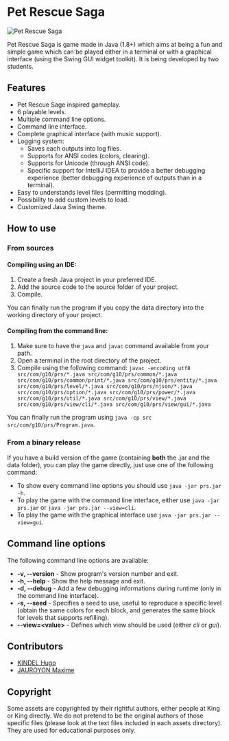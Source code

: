 # Pet Rescue Saga

![Pet Rescue Saga](https://hk-backup.s3.eu-west-3.amazonaws.com/images/logo.png)

Pet Rescue Saga is game made in Java (1.8+) which aims at being a fun and simple game which can be played either in a terminal or with a graphical interface (using the Swing GUI widget toolkit). It is being developed by two students.

## Features

- Pet Rescue Sage inspired gameplay.
- 6 playable levels.
- Multiple command line options.
- Command line interface.
- Complete graphical interface (with music support).
- Logging system:
	- Saves each outputs into log files.
	- Supports for ANSI codes (colors, clearing).
	- Supports for Unicode (through ANSI code).
	- Specific support for IntelliJ IDEA to provide a better debugging experience (better debugging experience of outputs than in a terminal).
- Easy to understands level files (permitting modding).
- Possibility to add custom levels to load.
- Customized Java Swing theme.

## How to use

### From sources

#### Compiling using an IDE:

1) Create a fresh Java project in your preferred IDE.
2) Add the source code to the source folder of your project.
3) Compile.

You can finally run the program if you copy the data directory into the working directory of your project.

#### Compiling from the command line:

1) Make sure to have the `java` and `javac` command available from your path.
2) Open a terminal in the root directory of the project.
3) Compile using the following command:
`javac -encoding utf8 src/com/g10/prs/*.java src/com/g10/prs/common/*.java src/com/g10/prs/common/print/*.java src/com/g10/prs/entity/*.java src/com/g10/prs/level/*.java src/com/g10/prs/njson/*.java src/com/g10/prs/option/*.java src/com/g10/prs/power/*.java src/com/g10/prs/util/*.java src/com/g10/prs/view/*.java src/com/g10/prs/view/cli/*.java src/com/g10/prs/view/gui/*.java`

You can finally run the program using `java -cp src src/com/g10/prs/Program.java`.

### From a binary release

If you have a build version of the game (containing **both** the .jar and the data folder), you can play the game directly, just use one of the following command:

- To show every command line options you should use `java -jar prs.jar -h`.
- To play the game with the command line interface, either  use `java -jar prs.jar` or `java -jar prs.jar --view=cli`.
- To play the game with the graphical interface use `java -jar prs.jar --view=gui`.

## Command line options

The following command line options are available:

- **-v, --version** - Show program's version number and exit.
- **-h, --help** - Show the help message and exit.
- **-d, --debug** - Add a few debugging informations during runtime (only in the command line interface).
- **-s, --seed** - Specifies a seed to use, useful to reproduce a specific level (obtain the same colors for each block, and generates the same block for levels that supports refilling).
- **--view=\<value\>** - Defines which view should be used (either *cli* or *gui*).

## Contributors

- [KINDEL Hugo](https://github.com/ForxVT)
- [JAUROYON Maxime](https://github.com/Maxime-Jauroyon)

## Copyright

Some assets are copyrighted by their rightful authors, either people at King or King directly. We do not pretend to be the original authors of those specific files (please look at the text files included in each assets directory). They are used for educational purposes only.